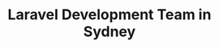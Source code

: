 ---
title: Laravel Development Team in Sydney
permalink: /landings/locations/sydney/developer/laravel
technology: Laravel
location: Sydney
---